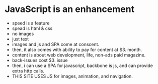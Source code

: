 # JavaScript is an enhancement
- speed is a feature
- spead is html & css
- no images
- just text
- images and js and SPA come at conscent.
- then, it also comes with ability to pay for content at $3. month.
- content is about web development, life, non-ads paid magazine.
- back-issues cost $3. issue
- then, i can use a SPA for javascript, backbone is js, and can provide extra http calls.
- THIS SITE USES JS for images, animation, and navigation.
